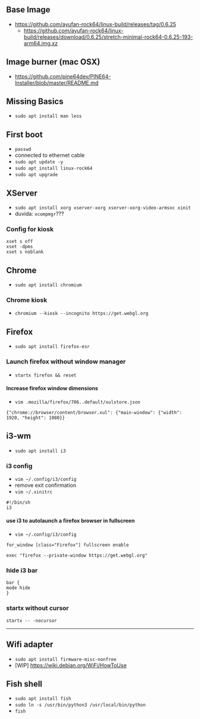 
## Base Image

- https://github.com/ayufan-rock64/linux-build/releases/tag/0.6.25
  - https://github.com/ayufan-rock64/linux-build/releases/download/0.6.25/stretch-minimal-rock64-0.6.25-193-arm64.img.xz

## Image burner (mac OSX)
- https://github.com/pine64dev/PINE64-Installer/blob/master/README.md

## Missing Basics
- ``sudo apt install man less``

## First boot
 - ``passwd``
 - connected to ethernet cable
 - ``sudo apt update -y``
 - ``sudo apt install linux-rock64``
 - ``sudo apt upgrade``

## XServer
 - ``sudo apt install xorg xserver-xorg xserver-xorg-video-armsoc xinit``
 - duvida: ``xcompmgr``???
 
### Config for kiosk
```
xset s off
xset -dpms
xset s noblank
```
 
## Chrome
 - ``sudo apt install chromium``
 
### Chrome kiosk
- ``chromium --kiosk --incognito https://get.webgl.org``

## Firefox
  - ``sudo apt install firefox-esr``

### Launch firefox without window manager
  - ``startx firefox && reset``
 
#### Increase firefox window dimensions
- ``vim .mozilla/firefox/786..default/xulstore.json``
```
{"chrome://browser/content/browser.xul": {"main-window": {"width": 1920, "height": 1080}}
```

## i3-wm
  - ``sudo apt install i3``

### i3 config
  - ``vim ~/.config/i3/config``
  - remove exit confirmation
  - ``vim ~/.xinitrc``
```
#!/bin/sh
i3
```

#### use i3 to autolaunch a firefox browser in fullscreen 
- ``vim ~/.config/i3/config``
```
for_window [class="Firefox"] fullscreen enable

exec "firefox --private-window https://get.webgl.org"
```

### hide i3 bar
```
bar {
mode hide
}
```

### startx without cursor

``startx -- -nocursor``


-----

## Wifi adapter
- ``sudo apt install firmware-misc-nonfree``
- [WIP] https://wiki.debian.org/WiFi/HowToUse
 
## Fish shell
 - ``sudo apt install fish``
 - ``sudo ln -s /usr/bin/python3 /usr/local/bin/python``
 - ``fish``
 
 
